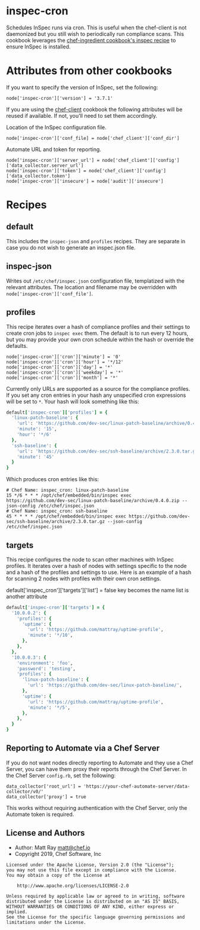 # inspec-cron

Schedules InSpec runs via cron. This is useful when the chef-client is not daemonized but you still wish to periodically run compliance scans. This cookbook leverages the [chef-ingredient cookbook's inspec recipe](https://github.com/chef-cookbooks/chef-ingredient) to ensure InSpec is installed.

# Attributes from other cookbooks

If you want to specify the version of InSpec, set the following:

    node['inspec-cron']['version'] = '3.7.1'

If you are using the [chef-client](https://github.com/cookbooks/chef-client/) cookbook the following attributes will be reused if available. If not, you'll need to set them accordingly.

Location of the InSpec configuration file.

    node['inspec-cron']['conf_file] = node['chef_client']['conf_dir']

Automate URL and token for reporting.

    node['inspec-cron']['server_url'] = node['chef_client']['config']['data_collector.server_url']
    node['inspec-cron']['token'] = node['chef_client']['config']['data_collector.token']
    node['inspec-cron']['insecure'] = node['audit']['insecure']

# Recipes

## default

This includes the `inspec-json` and `profiles` recipes. They are separate in case you do not wish to generate an inspec.json file.

## inspec-json

Writes out `/etc/chef/inspec.json` configuration file, templatized with the relevant attributes. The location and filename may be overridden with `node['inspec-cron']['conf_file']`.

## profiles

This recipe iterates over a hash of compliance profiles and their settings to create cron jobs to `inspec exec` them. The default is to run every 12 hours, but you may provide your own cron schedule within the hash or override the defaults.

    node['inspec-cron']['cron']['minute'] = '0'
    node['inspec-cron']['cron']['hour'] = '*/12'
    node['inspec-cron']['cron']['day'] = '*'
    node['inspec-cron']['cron']['weekday'] = '*'
    node['inspec-cron']['cron']['month'] = '*'

Currently only URLs are supported as a source for the compliance profiles. If you set any cron entries in your hash any unspecified cron expressions will be set to `*`. Your hash will look something like this:

```ruby
default['inspec-cron']['profiles'] = {
  'linux-patch-baseline': {
    'url': 'https://github.com/dev-sec/linux-patch-baseline/archive/0.4.0.zip',
    'minute': '15',
    'hour': '*/6'
  },
  'ssh-baseline': {
    'url': 'https://github.com/dev-sec/ssh-baseline/archive/2.3.0.tar.gz',
    'minute': '45'
  }
}
```

Which produces cron entries like this:

    # Chef Name: inspec_cron: linux-patch-baseline
    15 */6 * * * /opt/chef/embedded/bin/inspec exec https://github.com/dev-sec/linux-patch-baseline/archive/0.4.0.zip --json-config /etc/chef/inspec.json
    # Chef Name: inspec_cron: ssh-baseline
    45 * * * * /opt/chef/embedded/bin/inspec exec https://github.com/dev-sec/ssh-baseline/archive/2.3.0.tar.gz --json-config /etc/chef/inspec.json

## targets

This recipe configures the node to scan other machines with InSpec profiles. It iterates over a hash of nodes with settings specific to the node and a hash of the profiles and settings to use. Here is an example of a hash for scanning 2 nodes with profiles with their own cron settings.

default['inspec_cron']['targets']['list'] = false
key becomes the name
list is another attribute

```ruby
default['inspec-cron']['targets'] = {
  '10.0.0.2': {
    'profiles': {
      'uptime': {
        'url': 'https://github.com/mattray/uptime-profile',
        'minute': '*/10',
      },
    },
  },
  '10.0.0.3': {
    'environment': 'foo',
    'password': 'testing',
    'profiles': {
      'linux-patch-baseline': {
        'url': 'https://github.com/dev-sec/linux-patch-baseline/',
      },
      'uptime': {
        'url': 'https://github.com/mattray/uptime-profile',
        'minute': '*/5',
      },
    },
  }
}
```

## Reporting to Automate via a Chef Server

If you do not want nodes directly reporting to Automate and they use a Chef Server, you can have them proxy their reports through the Chef Server. In the Chef Server `config.rb`, set the following:

    data_collector['root_url'] = 'https://your-chef-automate-server/data-collector/v0/'
    data_collector['proxy'] = true

This works without requiring authentication with the Chef Server, only the Automate token is required.

## License and Authors

- Author: Matt Ray [matt@chef.io](mailto:matt@chef.io)
- Copyright 2019, Chef Software, Inc

```text
Licensed under the Apache License, Version 2.0 (the "License");
you may not use this file except in compliance with the License.
You may obtain a copy of the License at

    http://www.apache.org/licenses/LICENSE-2.0

Unless required by applicable law or agreed to in writing, software
distributed under the License is distributed on an "AS IS" BASIS,
WITHOUT WARRANTIES OR CONDITIONS OF ANY KIND, either express or implied.
See the License for the specific language governing permissions and
limitations under the License.
```
